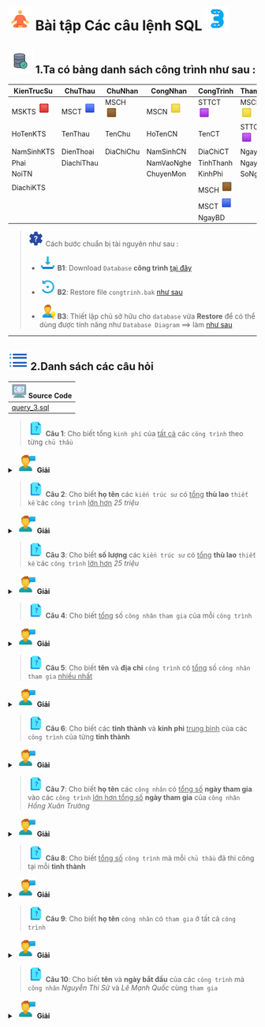 # ![icons8gurupng](https://raw.githubusercontent.com/Zenfection/Image/master/2021/03/21-18-12-52-icons8-guru.png) Bài tập Các câu lệnh SQL ![icons8-3_cute.png](https://raw.githubusercontent.com/Zenfection/Image/master/2021/05/10-15-18-29-icons8-3_cute.png)

## ![icons8-database_view.png](https://raw.githubusercontent.com/Zenfection/Image/master/2021/05/10-13-17-41-icons8-database_view.png) 1.Ta có bảng danh sách công trình như sau :

| KienTrucSu                                                                                                                       | ChuThau                                                                                                                           | ChuNhan                                                                                                                             | CongNhan                                                                                                                              | CongTrinh                                                                                                                              | ThamGia                                                                                                                                | ThietKe                                                                                                                                |
| -------------------------------------------------------------------------------------------------------------------------------- | --------------------------------------------------------------------------------------------------------------------------------- | ----------------------------------------------------------------------------------------------------------------------------------- | ------------------------------------------------------------------------------------------------------------------------------------- | -------------------------------------------------------------------------------------------------------------------------------------- | -------------------------------------------------------------------------------------------------------------------------------------- | -------------------------------------------------------------------------------------------------------------------------------------- |
| MSKTS ![icons8redsquarepng](https://raw.githubusercontent.com/Zenfection/Image/master/2021/03/21-18-03-33-icons8-red_square.png) | MSCT ![icons8bluesquarepng](https://raw.githubusercontent.com/Zenfection/Image/master/2021/03/21-18-03-59-icons8-blue_square.png) | MSCH ![icons8brownsquarepng](https://raw.githubusercontent.com/Zenfection/Image/master/2021/03/21-18-10-46-icons8-brown_square.png) | MSCN ![icons8yellowsquarepng](https://raw.githubusercontent.com/Zenfection/Image/master/2021/03/21-18-04-23-icons8-yellow_square.png) | STTCT ![icons8purplesquarepng](https://raw.githubusercontent.com/Zenfection/Image/master/2021/03/21-18-10-02-icons8-purple_square.png) | MSCN ![icons8yellowsquarepng](https://raw.githubusercontent.com/Zenfection/Image/master/2021/03/21-18-04-23-icons8-yellow_square.png)  | MSKTS ![icons8redsquarepng](https://raw.githubusercontent.com/Zenfection/Image/master/2021/03/21-18-03-33-icons8-red_square.png)       |
| HoTenKTS                                                                                                                         | TenThau                                                                                                                           | TenChu                                                                                                                              | HoTenCN                                                                                                                               | TenCT                                                                                                                                  | STTCT ![icons8purplesquarepng](https://raw.githubusercontent.com/Zenfection/Image/master/2021/03/21-18-10-02-icons8-purple_square.png) | STTCT ![icons8purplesquarepng](https://raw.githubusercontent.com/Zenfection/Image/master/2021/03/21-18-10-02-icons8-purple_square.png) |
| NamSinhKTS                                                                                                                       | DienThoai                                                                                                                         | DiaChiChu                                                                                                                           | NamSinhCN                                                                                                                             | DiaChiCT                                                                                                                               | NgayTG                                                                                                                                 | ThuLao                                                                                                                                 |
| Phai                                                                                                                             | DiachiThau                                                                                                                        |                                                                                                                                     | NamVaoNghe                                                                                                                            | TinhThanh                                                                                                                              | NgayTG                                                                                                                                 |                                                                                                                                        |
| NoiTN                                                                                                                            |                                                                                                                                   |                                                                                                                                     | ChuyenMon                                                                                                                             | KinhPhi                                                                                                                                | SoNgay                                                                                                                                 |                                                                                                                                        |
| DiachiKTS                                                                                                                        |                                                                                                                                   |                                                                                                                                     |                                                                                                                                       | MSCH ![icons8brownsquarepng](https://raw.githubusercontent.com/Zenfection/Image/master/2021/03/21-18-10-46-icons8-brown_square.png)    |                                                                                                                                        |                                                                                                                                        |
|                                                                                                                                  |                                                                                                                                   |                                                                                                                                     |                                                                                                                                       | MSCT ![icons8bluesquarepng](https://raw.githubusercontent.com/Zenfection/Image/master/2021/03/21-18-03-59-icons8-blue_square.png)      |                                                                                                                                        |                                                                                                                                        |
|                                                                                                                                  |                                                                                                                                   |                                                                                                                                     |                                                                                                                                       | NgayBD                                                                                                                                 |                                                                                                                                        |                                                                                                                                        |

> ![icons8howquestpng](https://raw.githubusercontent.com/Zenfection/Image/master/2021/05/10-13-09-24-icons8-how_quest.png) Cách bước chuẩn bị tài nguyên như sau :
> 
> - ![icons8downloadpng](https://raw.githubusercontent.com/Zenfection/Image/master/2021/05/10-13-00-54-icons8-download.png) **B1**: Download `Database` **công trình** [tại đây](https://github.com/Zenfection/CTU/raw/main/HocPhan/CT180-Co_so_du_lieu/Baitap/2.Cau_lenh_SQL/congtrinh.bak)
> 
> - ![icons8restorepng](https://raw.githubusercontent.com/Zenfection/Image/master/2021/05/10-13-01-06-icons8-restore.png) **B2**: Restore file `congtrinh.bak` [như sau](https://www.youtube.com/watch?v=oo4C-As6caI)
> 
> - ![icons8landlordpng](https://raw.githubusercontent.com/Zenfection/Image/master/2021/05/10-13-01-39-icons8-landlord.png) **B3**: Thiết lập chủ sở hữu cho `database` vừa **Restore** để có thể dùng được tính năng như `Database Diagram` ==> làm [như sau](https://www.youtube.com/watch?v=Xbxu2hrssHk)

---

## <img title="" src="https://raw.githubusercontent.com/Zenfection/Image/master/2021/05/10-15-19-04-icons8-questionnaire.png" alt="icons8-questionnaire.png" width="40"> 2.Danh sách các câu hỏi

| ![icons8googlecode30pxpng](https://raw.githubusercontent.com/Zenfection/Image/master/2021/05/08-10-24-29-icons8_google_code_30px.png) Source Code |
| ------------------------------------------------------------------------------------------------------------------------------------------------- |
| [query_3.sql](https://github.com/Zenfection/CTU/blob/main/HocPhan/CT180-Co_so_du_lieu/Baitap/2.Cau_lenh_SQL/bai3/query_3.sql)                     |

> ![icons8questionspng](https://raw.githubusercontent.com/Zenfection/Image/master/2021/03/17-08-59-15-icons8-questions.png) **Câu 1**: Cho biết tổng `kinh phí` của <u>tất cả</u> các `công trình` theo từng `chủ thầu`

<details>
<summary><b><img src="https://raw.githubusercontent.com/Zenfection/Image/master/2021/03/08-16-44-05-icons8-consultation.png" width ="40"> Giải</b></summary>

<br>

```sql
SELECT ChuT.TENTHAU, MAX(KINHPHI)
FROM dbo.congtrinh as CongT, dbo.chuthau as ChuT
WHERE ChuT.MSCT = CongT.MSCT
GROUP BY ChuT.TENTHAU
```

⇨  `13` records

---

</details>

> ![icons8questionspng](https://raw.githubusercontent.com/Zenfection/Image/master/2021/03/17-08-59-15-icons8-questions.png) **Câu 2**: Cho biết **họ tên** các `kiến trúc sư` có <u>tổng</u> **thù lao** `thiết kế` các `công trình` <u>lớn hơn</u> *25 triệu*

<details>
<summary><b><img src="https://raw.githubusercontent.com/Zenfection/Image/master/2021/03/08-16-44-05-icons8-consultation.png" width ="40"> Giải</b></summary>

<br>

```sql

```

⇨  

---

</details>

> ![icons8questionspng](https://raw.githubusercontent.com/Zenfection/Image/master/2021/03/17-08-59-15-icons8-questions.png) **Câu 3**: Cho biết **số lượng** các `kiến trúc sư` có <u>tổng</u> **thù lao** `thiết kế` các `công trình` <u>lớn hơn</u> *25 triệu* 

<details>
<summary><b><img src="https://raw.githubusercontent.com/Zenfection/Image/master/2021/03/08-16-44-05-icons8-consultation.png" width ="40"> Giải</b></summary>

<br>

```sql

```

⇨  

---

</details>

> ![icons8questionspng](https://raw.githubusercontent.com/Zenfection/Image/master/2021/03/17-08-59-15-icons8-questions.png) **Câu 4**: Cho biết <u>tổng</u> số `công nhân` `tham gia` của mỗi `công trình`

<details>
<summary><b><img src="https://raw.githubusercontent.com/Zenfection/Image/master/2021/03/08-16-44-05-icons8-consultation.png" width ="40"> Giải</b></summary>

<br>

```sql
SELECT CongT.TENCT, COUNT(CongT.TENCT)
FROM dbo.congtrinh as CongT, dbo.congnhan as CN, dbo.thamgia as TG
WHERE TG.MSCN = CN.MSCN
AND TG.STTCT = CongT.STTCT
GROUP BY CongT.TENCT
```

⇨  `10` records

---

</details>

> ![icons8questionspng](https://raw.githubusercontent.com/Zenfection/Image/master/2021/03/17-08-59-15-icons8-questions.png) **Câu 5**: Cho biết **tên** và **địa chỉ** `công trình` có <u>tổng</u> số `công nhân` `tham gia` <u>nhiều nhất</u>

<details>
<summary><b><img src="https://raw.githubusercontent.com/Zenfection/Image/master/2021/03/08-16-44-05-icons8-consultation.png" width ="40"> Giải</b></summary>

<br>

```sql
CREATE VIEW temp AS 
SELECT CongT.TENCT, COUNT(CN.HOTENCN) as SoCN
FROM dbo.congtrinh as CongT, dbo.congnhan as CN, dbo.thamgia as TG
WHERE TG.STTCT = CongT.STTCT
AND TG.MSCN = CN.MSCN
GROUP BY CongT.TENCT
GO

DECLARE @Max_CN INT
SELECT @Max_CN = MAX(SoCN) FROM temp

SELECT CongT.TENCT, CongT.DIACHICT,COUNT(CN.HOTENCN) as SoCN
FROM dbo.congtrinh as CongT, dbo.congnhan as CN, dbo.thamgia as TG
WHERE TG.STTCT = CongT.STTCT
AND TG.MSCN = CN.MSCN
GROUP BY CongT.TENCT, CongT.DIACHICT
HAVING COUNT(CN.HOTENCN) = @Max_CN
GO

DROP VIEW temp
```

⇨  `1` record

---

</details>

> ![icons8questionspng](https://raw.githubusercontent.com/Zenfection/Image/master/2021/03/17-08-59-15-icons8-questions.png) **Câu 6**: Cho biết các **tỉnh thành** và **kinh phi** <u>trung bình</u> của các `công trình` của từng **tỉnh thành**

<details>
<summary><b><img src="https://raw.githubusercontent.com/Zenfection/Image/master/2021/03/08-16-44-05-icons8-consultation.png" width ="40"> Giải</b></summary>

<br>

```sql
SELECT CongT.TINHTHANH, AVG(CONVERT(int, CongT.KINHPHI))
FROM dbo.congtrinh as CongT
GROUP BY CongT.TINHTHANH
```

⇨  `7` records

---

</details>

> ![icons8questionspng](https://raw.githubusercontent.com/Zenfection/Image/master/2021/03/17-08-59-15-icons8-questions.png) **Câu 7**: Cho biết **họ tên** các `công nhân` có <u>tổng số</u> **ngày tham gia** vào các `công trình` <u>lớn hơn tổng số</u> **ngày tham gia** của `công nhân` *Hồng Xuân Trường* 

<details>
<summary><b><img src="https://raw.githubusercontent.com/Zenfection/Image/master/2021/03/08-16-44-05-icons8-consultation.png" width ="40"> Giải</b></summary>

<br>

```sql
DECLARE @Sum_TG_hongxuantruong INT

SELECT @Sum_TG_hongxuantruong = SUM(CONVERT(int,TG.SONGAY))
FROM dbo.congtrinh as CongT, dbo.congnhan as CN, dbo.thamgia as TG
WHERE TG.MSCN = CN.MSCN
AND CN.HOTENCN = 'Hong Xuan Truong'
AND TG.STTCT = CongT.STTCT 
GROUP BY CN.HOTENCN

SELECT CN.HOTENCN, SUM(CONVERT(int,TG.SONGAY))
FROM dbo.congtrinh as CongT, dbo.congnhan as CN, dbo.thamgia as TG
WHERE TG.MSCN = CN.MSCN
AND TG.STTCT = CongT.STTCT 
GROUP BY CN.HOTENCN
HAVING SUM(CONVERT(int,TG.SONGAY)) > @Sum_TG_hongxuantruong
```

⇨ `5` records  

---

</details>

> ![icons8questionspng](https://raw.githubusercontent.com/Zenfection/Image/master/2021/03/17-08-59-15-icons8-questions.png) **Câu 8**: Cho biết <u>tổng số</u> `công trình` mà mỗi `chủ thầu` đã thi công tại mỗi **tỉnh thành**

<details>
<summary><b><img src="https://raw.githubusercontent.com/Zenfection/Image/master/2021/03/08-16-44-05-icons8-consultation.png" width ="40"> Giải</b></summary>

<br>

```sql
SELECT CongT.TINHTHANH, COUNT(CongT.TENCT)
FROM dbo.congtrinh as CongT, dbo.chuthau as ChuT
WHERE ChuT.MSCT = CongT.MSCT
GROUP BY CongT.TINHTHANH
```

⇨  `7` records

---

</details>

> ![icons8questionspng](https://raw.githubusercontent.com/Zenfection/Image/master/2021/03/17-08-59-15-icons8-questions.png) **Câu 9**: Cho biết **họ tên** `công nhân` có `tham gia` ở tất cả `công trình`

<details>
<summary><b><img src="https://raw.githubusercontent.com/Zenfection/Image/master/2021/03/08-16-44-05-icons8-consultation.png" width ="40"> Giải</b></summary>

<br>

```sql
DECLARE @soCongTrinh INT

SELECT @soCongTrinh = COUNT(*)
FROM dbo.congtrinh

SELECT DISTINCT  CN.HOTENCN,COUNT(CongT.TENCT) as soCT_TG
FROM dbo.congnhan as CN, dbo.congtrinh as CongT, dbo.thamgia as TG
WHERE TG.MSCN = CN.MSCN
AND TG.STTCT = CongT.STTCT
GROUP BY CN.HOTENCN
HAVING COUNT(CongT.TENCT) = @soCongTrinh
```

⇨  `0` records

---

</details>

> ![icons8questionspng](https://raw.githubusercontent.com/Zenfection/Image/master/2021/03/17-08-59-15-icons8-questions.png) **Câu 10**: Cho biết **tên** và **ngày bắt đầu** của các `công trình` mà `công nhân` *Nguyễn Thi Sử* và *Lê Mạnh Quốc* cùng `tham gia`

<details>
<summary><b><img src="https://raw.githubusercontent.com/Zenfection/Image/master/2021/03/08-16-44-05-icons8-consultation.png" width ="40"> Giải</b></summary>

<br>

```sql
SELECT CongT.TENCT, CongT.NGAYBD
FROM dbo.congtrinh as CongT, dbo.congnhan as CN, dbo.thamgia as TG
WHERE TG.STTCT = CongT.STTCT
AND TG.MSCN = CN.MSCN
AND CN.HOTENCN = 'Nguyen Thi Su'

INTERSECT

SELECT CongT.TENCT, CongT.NGAYBD
FROM dbo.congtrinh as CongT, dbo.congnhan as CN, dbo.thamgia as TG
WHERE TG.STTCT = CongT.STTCT
AND TG.MSCN = CN.MSCN
AND CN.HOTENCN = 'Le Manh Quoc'
```

⇨  `10` records

---

</details>